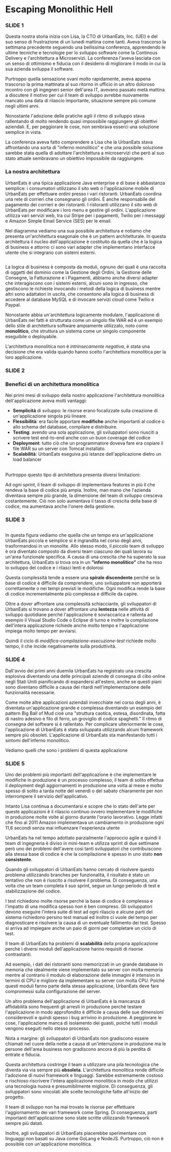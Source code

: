 # Escaping Monolithic Hell

### SLIDE 1

Questa nostra storia inizia con Lisa, la CTO di UrbanEats, Inc. (UEI) e del suo senso di frustrazione di un lunedì mattina come tanti. Aveva trascorso la settimana precedente seguendo una bellissima conferenza, apprendendo le ultime tecniche e tecnologie per lo sviluppo software come la Continous Delivery e l'architettura a Microservizi. La conferenza l'aveva lasciata con un senso di ottimismo e fiducia con il desiderio di migliorare il modo in cui la sua azienda sviluppa il software.

Purtroppo quella sensazione svanì molto rapidamente, aveva appena trascorso la prima mattinata al suo ritorno in ufficio in un altro doloroso incontro con gli ingegneri senior dell'area IT, avevano passato metà mattina a discutere il motivo per cui il team di sviluppo avrebbe nuovamente mancato una data di rilascio importante, situazione sempre più comune negli ultimi anni.&#x20;

Nonostante l'adozione delle pratiche agili il ritmo di sviluppo stava rallentando di molto rendendo quasi impossibile raggiungere gli obiettivi aziendali. E, per peggiorare le cose, non sembrava esserci una soluzione semplice in vista.&#x20;

La conferenza aveva fatto comprendere a Lisa che la UrbanEats stava affrontando una sorta di "inferno monolitico" e che una possibile soluzione sarebbe stata quella di adottare l'architettura a microservizi che però al suo stato attuale sembravano un obiettivo impossibile da raggiungere.&#x20;

### La nostra architettura

UrbanEats è una tipica applicazione Java enterprise e di base è abbastanza semplice: i consumatori utilizzano il sito web o l'applicazione mobile di UrbanEats per effettuare ordini presso i vari ristoranti. UrbanEats coordina una rete di corrieri che consegnano gli ordini. È anche responsabile del pagamento dei corrieri e dei ristoranti. I ristoranti utilizzano il sito web di UrbanEats per modificare i loro menu e gestire gli ordini. L'applicazione utilizza vari servizi web, tra cui Stripe per i pagamenti, Twilio per i messaggi e Amazon Simple Email Service (SES) per le email.&#x20;

Nel diagramma vediamo una sua possibile architettura e notiamo che presenta un'architettura esagonale che è un pattern architetturale. In questa architettura il nucleo dell'applicazione è costituito da quella che è la logica di business e attorno ci sono vari adapter che implementano interfacce utente che si integrano con sistemi esterni.

<figure><img src=".gitbook/assets/Screenshot 2023-08-11 alle 21.09.45.png" alt=""><figcaption></figcaption></figure>

La logica di business è composta da moduli, ognuno dei quali è una raccolta di oggetti del dominio come la Gestione degli Ordini, la Gestione delle Consegne, la Fatturazione e i Pagamenti, abbiamo anche diversi adapter che interagiscono con i sistemi esterni, alcuni sono in ingresso, che gestiscono le richieste invocando i metodi della logica di business mentre altri sono adattatori in uscita, che consentono alla logica di business di accedere al database MySQL e di invocare servizi cloud come Twilio e Paypal.

Nonostante abbia un'architettura logicamente modulare, l'applicazione di UrbanEats nei fatti è strutturata come un singolo file WAR ed è un esempio dello stile di architettura software ampiamente utilizzato, noto come **monolitico**, che struttura un sistema come un singolo componente eseguibile o deployabile.&#x20;

L'architettura monolitica non è _intrinsecamente negativa_, è stata una decisione che era valida quando hanno scelto l'architettura monolitica per la loro applicazione.

### SLIDE 2

### Benefici di un architettura monolitica

Nei primi mesi di sviluppo della nostro applicazione l'architettura monolitica dell'applicazione aveva molti vantaggi:

* **Semplicità** di sviluppo: le risorse erano focalizzate sulla creazione di un'applicazione singola più lineare.
* **Flessibilità**: era facile apportare **modifiche** anche importanti al codice o allo schema del database, compilare e distribuire.
* **Testing**: avendo una sola applicazione, gli sviluppatori sono riusciti a scrivere test end-to-end anche con un buon coverage del codice
* **Deployment**: tutto ciò che un programmatore doveva fare era copiare il file WAR su un server con Tomcat installato.
* **Scalabilità**: UrbanEats eseguiva più istanze dell'applicazione dietro un load balancer

\
Purtroppo questo tipo di architettura presenta diversi limitazioni:

Ad ogni sprint, il team di sviluppo di implementava features in più il che rendeva la base di codice più ampia. Inoltre, man mano che l'azienda diventava sempre più grande, la dimensione del team di sviluppo cresceva costantemente. Ciò non solo aumentava il tasso di crescita della base di codice, ma aumentava anche l'onere della gestione.

### SLIDE 3

<figure><img src=".gitbook/assets/Screenshot 2023-08-11 alle 21.18.41.png" alt=""><figcaption></figcaption></figure>

In questa figura vediamo che quella che un tempo era un'applicazione UrbanEats piccola e semplice si è ingrandita nel corso degli anni, trasformandosi in un monolite. Allo stesso modo, il piccolo team di sviluppo è ora diventato composto da diversi team ciascuno dei quali lavora su un'area funzionale specifica. A causa di una crescita che ha superato la sua architettura, UrbanEats si trova ora in un **"inferno monolitico"** che ha reso lo sviluppo del codice e i rilasci lenti e dolorosi

Questa complessità tende a essere una **spirale discendente** perché se la base di codice è difficile da comprendere, uno sviluppatore non apporterà correttamente o nei tempi previsti le modifiche. Ogni modifica rende la base di codice incrementalmente più complessa e difficile da capire.&#x20;

Oltre a dover affrontare una complessità schiacciante, gli sviluppatori di UrbanEats si trovano a dover affrontare una **lentezza** nelle attività di sviluppo quotidiane perché l'applicazione è sovraccarica e rallenta ad esempio il Visual Studio Code o Eclipse di turno e inoltre la compilazione dell'intera applicazione richiede anche molto tempo e l'applicazione impiega molto tempo per avviarsi.&#x20;

Quindi il ciclo di _modifica-compilazione-esecuzione-test_ richiede molto tempo, il che incide negativamente sulla produttività.

### **SLIDE 4**

Dall'avvio dei primi anni duemila UrbanEats ha registrato una crescita esplosiva diventando una delle principali aziende di consegna di cibo online negli Stati Uniti pianificando di espandersi all'estero, anche se questi piani sono diventano difficile a causa dei ritardi nell'implementazione delle funzionalità necessarie.&#x20;

Come molte altre applicazioni aziendali invecchiate nel corso degli anni, è diventata un'applicazione grande e complessa diventando un esempio del pattern Big Ball of Mud cioè una "struttura caotica, estesa, disordinata, fatta di nastro adesivo e filo di ferro, un groviglio di codice spaghetti." Il ritmo di consegna del software si è rallentato. Per complicare ulteriormente le cose, l'applicazione di UrbanEats è stata sviluppata utilizzando alcuni framework sempre più obsoleti. L'applicazione di UrbanEats sta manifestando tutti i sintomi dell'inferno monolitico.

Vediamo quelli che sono i problemi di questa applicazione

### **SLIDE 5**

Uno dei problemi più importanti dell'applicazione è che implementare le modifiche in produzione è un processo complesso, il team di solito effettua il deployment degli aggiornamenti in produzione una volta al mese e molto spesso di solito a tarda notte del venerdì o del sabato chiaramente per non interrompere il servizio dell'applicativo. &#x20;

Intanto Lisa continua a documentarsi e scopre che lo stato dell'arte per queste applicazioni è il rilascio continuo ovvero implementare le modifiche in produzione molte volte al giorno durante l'orario lavorativo. Legge infatti che fino al 2011 Amazon implementava un cambiamento in produzione ogni 11,6 secondi senza mai influenzare l'esperienza utente

UrbanEats ha nel tempo adottato parzialmente l'approccio agile e quindi il team di ingegneria è diviso in mini-team e utilizza sprint di due settimane però uno dei problemi dell'avere così tanti sviluppatori che contribuiscono alla stessa base di codice è che la compilazione è spesso in uno stato **non consistente**.&#x20;

Quando gli sviluppatori di UrbanEats hanno cercato di risolvere questo problema utilizzando branches per funzionalità, il risultato è stato un tentativo che non è riuscito a risolvere il problema. Di conseguenza, una volta che un team completa il suo sprint, segue un lungo periodo di test e stabilizzazione del codice.&#x20;

I test richiedono molte risorse perché la base di codice è complessa e l'impatto di una modifica spesso non è ben compreso. Gli sviluppatori devono eseguire l'intera suite di test ad ogni rilascio e alcune parti del sistema richiedono persino test manual ed inoltre ci vuole del tempo per diagnosticare e risolvere la causa di un eventuale fallimento dei test. Spesso si arriva ad impiegare anche un paio di giorni per completare un ciclo di test.

Il team di UrbanEats ha problemi di **scalabilità** della propria applicazione perché i diversi moduli dell'applicazione hanno requisiti di risorse contrastanti.&#x20;

Ad esempio, i dati dei ristoranti sono memorizzati in un grande database in memoria che idealmente viene implementato su server con molta memoria mentre al contrario il modulo di elaborazione delle immagini è intensivo in termini di CPU e migliore da implementare su server con molta CPU. Poiché questi moduli fanno parte della stessa applicazione, UrbanEats deve fare compromessi sulla configurazione del server.

Un altro problema dell'applicazione di UrbanEats è la mancanza di affidabilità sono frequenti gli arresti in produzione perché testare l'applicazione in modo approfondito è difficile a causa delle sue dimensioni considerevoli e quindi spesso i bug arrivino in produzione. A peggiorare le cose, l'applicazione manca di isolamento dei guasti, poiché tutti i moduli vengono eseguiti nello stesso processo.&#x20;

Nota a margine: gli sviluppatori di UrbanEats non gradiscono essere chiamati nel cuore della notte a causa di un'interruzione in produzione ma le persone dell'area business non gradiscono ancora di più la perdita di entrate e fiducia.

Questa architettura costringe il team a utilizzare una pila tecnologica che diventa via via sempre più **obsoleta**. L'architettura monolitica rende difficile l'adozione di nuovi framework e linguaggi. Sarebbe estremamente costoso e rischioso riscrivere l'intera applicazione monolitica in modo che utilizzi una tecnologia nuova e presumibilmente migliore. Di conseguenza, gli sviluppatori sono vincolati alle scelte tecnologiche fatte all'inizio del progetto.&#x20;

Il team di sviluppo non ha mai trovato le risorse per effettuare l'aggiornamento dei vari framework come Spring. Di conseguenza, parti importanti dell'applicazione sono state scritte utilizzando framework sempre più datati.&#x20;

Inoltre, agli sviluppatori di UrbanEats piacerebbe sperimentare con linguaggi non basati su Java come GoLang e NodeJS. Purtroppo, ciò non è possibile con un'applicazione monolitica.

###



